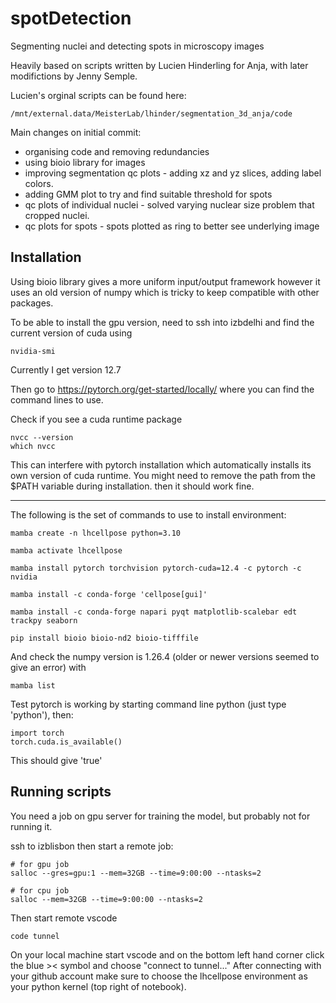 # spotDetection
Segmenting nuclei and detecting spots in microscopy images

Heavily based on scripts written by Lucien Hinderling for Anja, with later modifictions by Jenny Semple.

Lucien's orginal scripts can be found here:

```
/mnt/external.data/MeisterLab/lhinder/segmentation_3d_anja/code
```

Main changes on initial commit:
- organising code and removing redundancies
- using bioio library for images
- improving segmentation qc plots - adding xz and yz slices, adding label colors.
- adding GMM plot to try and find suitable threshold for spots
- qc plots of individual nuclei - solved varying nuclear size problem that cropped nuclei.
- qc plots for spots - spots plotted as ring to better see underlying image

## Installation

Using bioio library gives a more uniform input/output framework however it uses an old version of numpy which is tricky to keep compatible with other packages.

To be able to install the gpu version, need to ssh into izbdelhi and find the current version of cuda using

```
nvidia-smi
```
Currently I get version 12.7 

Then go to https://pytorch.org/get-started/locally/ where you can find the command lines to use.

Check if you see a cuda runtime package

```
nvcc --version
which nvcc
```
This can interfere with pytorch installation which automatically installs its own version of cuda runtime.
You might need to remove the path from the $PATH variable during installation. then it should work fine.

-----------------

The following is the set of commands to use to install environment:

```
mamba create -n lhcellpose python=3.10

mamba activate lhcellpose

mamba install pytorch torchvision pytorch-cuda=12.4 -c pytorch -c nvidia

mamba install -c conda-forge 'cellpose[gui]'

mamba install -c conda-forge napari pyqt matplotlib-scalebar edt trackpy seaborn

pip install bioio bioio-nd2 bioio-tifffile

```

And check the numpy version is 1.26.4 (older or newer versions seemed to give an error) with

```
mamba list
```

Test pytorch is working by starting command line python (just type 'python'), then:
```
import torch
torch.cuda.is_available()
```
This should give 'true'


## Running scripts

You need a job on gpu server for training the model, but probably not for running it.

ssh to izblisbon then start a remote job:

```
# for gpu job
salloc --gres=gpu:1 --mem=32GB --time=9:00:00 --ntasks=2

# for cpu job
salloc --mem=32GB --time=9:00:00 --ntasks=2
```

Then start remote vscode

```
code tunnel
```

On your local machine start vscode and on the bottom left hand corner click the blue >< symbol and choose "connect to tunnel..."
After connecting with your github account make sure to choose the lhcellpose environment as your python kernel (top right of notebook). 
